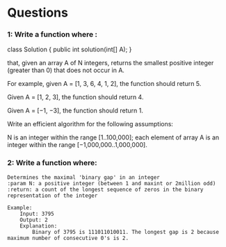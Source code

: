 # Questions

### 1: Write a function where :

class Solution { public int solution(int[] A); }

that, given an array A of N integers, returns the smallest positive integer (greater than 0) that does not occur in A.

For example, given A = [1, 3, 6, 4, 1, 2], the function should return 5.

Given A = [1, 2, 3], the function should return 4.

Given A = [−1, −3], the function should return 1.

Write an efficient algorithm for the following assumptions:

N is an integer within the range [1..100,000];
each element of array A is an integer within the range [−1,000,000..1,000,000].



### 2: Write a function where:
    Determines the maximal 'binary gap' in an integer
    :param N: a positive integer (between 1 and maxint or 2million odd)
    :return: a count of the longest sequence of zeros in the binary representation of the integer

    Example:
        Input: 3795
        Output: 2
        Explanation: 
            Binary of 3795 is 111011010011. The longest gap is 2 because maximum number of consecutive 0's is 2.
